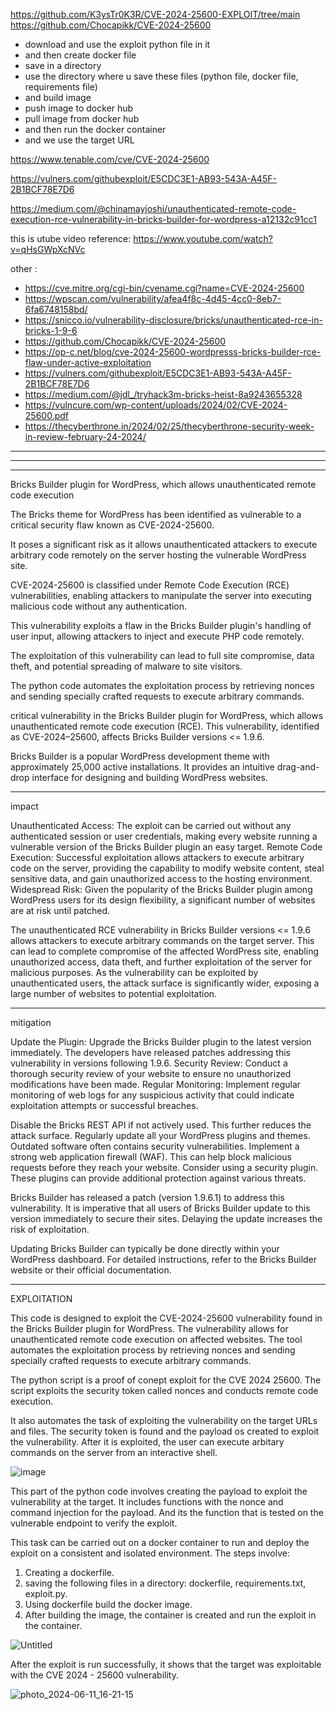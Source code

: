 https://github.com/K3ysTr0K3R/CVE-2024-25600-EXPLOIT/tree/main 
https://github.com/Chocapikk/CVE-2024-25600 

- download and use the exploit python file in it
- and then create docker file
- save in a directory
- use the directory where u save these files (python file, docker file, requirements file)
- and build image
- push image to docker hub
- pull image from docker hub
- and then run the docker container
- and we use the target URL 

https://www.tenable.com/cve/CVE-2024-25600 

https://vulners.com/githubexploit/E5CDC3E1-AB93-543A-A45F-2B1BCF78E7D6 

https://medium.com/@chinamayjoshi/unauthenticated-remote-code-execution-rce-vulnerability-in-bricks-builder-for-wordpress-a12132c91cc1 


this is utube video reference: 
https://www.youtube.com/watch?v=qHsGWpXcNVc 


other :
- https://cve.mitre.org/cgi-bin/cvename.cgi?name=CVE-2024-25600
- https://wpscan.com/vulnerability/afea4f8c-4d45-4cc0-8eb7-6fa6748158bd/
- https://snicco.io/vulnerability-disclosure/bricks/unauthenticated-rce-in-bricks-1-9-6
- https://github.com/Chocapikk/CVE-2024-25600
- https://op-c.net/blog/cve-2024-25600-wordpresss-bricks-builder-rce-flaw-under-active-exploitation
- https://vulners.com/githubexploit/E5CDC3E1-AB93-543A-A45F-2B1BCF78E7D6
- https://medium.com/@jdl_/tryhack3m-bricks-heist-8a9243655328
- https://vulncure.com/wp-content/uploads/2024/02/CVE-2024-25600.pdf
- https://thecyberthrone.in/2024/02/25/thecyberthrone-security-week-in-review-february-24-2024/

-----------------------------------------------------

-------------------------------------------
-------------------------------------------

Bricks Builder plugin for WordPress, which allows unauthenticated remote code execution 

The Bricks theme for WordPress has been identified as vulnerable to a critical security flaw known as CVE-2024-25600. 

It poses a significant risk as it allows unauthenticated attackers to execute arbitrary code remotely on the server hosting the vulnerable WordPress site.  

CVE-2024-25600 is classified under Remote Code Execution (RCE) vulnerabilities, enabling attackers to manipulate the server into executing malicious code without any authentication.

This vulnerability exploits a flaw in the Bricks Builder plugin's handling of user input, allowing attackers to inject and execute PHP code remotely. 

The exploitation of this vulnerability can lead to full site compromise, data theft, and potential spreading of malware to site visitors.

The python code automates the exploitation process by retrieving nonces and sending specially crafted requests to execute arbitrary commands.

critical vulnerability in the Bricks Builder plugin for WordPress, which allows unauthenticated remote code execution (RCE). This vulnerability, identified as CVE-2024–25600, affects Bricks Builder versions <= 1.9.6. 

Bricks Builder is a popular WordPress development theme with approximately 25,000 active installations. It provides an intuitive drag-and-drop interface for designing and building WordPress websites.

---------------------

impact

Unauthenticated Access: The exploit can be carried out without any authenticated session or user credentials, making every website running a vulnerable version of the Bricks Builder plugin an easy target.
Remote Code Execution: Successful exploitation allows attackers to execute arbitrary code on the server, providing the capability to modify website content, steal sensitive data, and gain unauthorized access to the hosting environment.
Widespread Risk: Given the popularity of the Bricks Builder plugin among WordPress users for its design flexibility, a significant number of websites are at risk until patched.

The unauthenticated RCE vulnerability in Bricks Builder versions <= 1.9.6 allows attackers to execute arbitrary commands on the target server. This can lead to complete compromise of the affected WordPress site, enabling unauthorized access, data theft, and further exploitation of the server for malicious purposes. As the vulnerability can be exploited by unauthenticated users, the attack surface is significantly wider, exposing a large number of websites to potential exploitation.

--------------------

mitigation

Update the Plugin: Upgrade the Bricks Builder plugin to the latest version immediately. The developers have released patches addressing this vulnerability in versions following 1.9.6.
Security Review: Conduct a thorough security review of your website to ensure no unauthorized modifications have been made.
Regular Monitoring: Implement regular monitoring of web logs for any suspicious activity that could indicate exploitation attempts or successful breaches.

Disable the Bricks REST API if not actively used. This further reduces the attack surface.
Regularly update all your WordPress plugins and themes. Outdated software often contains security vulnerabilities.
Implement a strong web application firewall (WAF). This can help block malicious requests before they reach your website.
Consider using a security plugin. These plugins can provide additional protection against various threats.


Bricks Builder has released a patch (version 1.9.6.1) to address this vulnerability. It is imperative that all users of Bricks Builder update to this version immediately to secure their sites. Delaying the update increases the risk of exploitation.

Updating Bricks Builder can typically be done directly within your WordPress dashboard. For detailed instructions, refer to the Bricks Builder website or their official documentation.


----------------

EXPLOITATION

This code is designed to exploit the CVE-2024-25600 vulnerability found in the Bricks Builder plugin for WordPress. The vulnerability allows for unauthenticated remote code execution on affected websites. The tool automates the exploitation process by retrieving nonces and sending specially crafted requests to execute arbitrary commands.

The python script is a proof of conept exploit for the CVE 2024 25600. The script exploits the security token called nonces and conducts remote code execution. 

It also automates the task of exploiting the vulnerability on the target URLs and files. The security token is found and the payload os created to exploit the vulnerability. After it is exploited, the user can execute arbitary commands on the server from an interactive shell. 

![image](https://github.com/imharshitaa/vulntestdoc/assets/143587481/45fead1f-b260-4cb5-a99d-ed870dfb384b)

This part of the python code involves creating the payload to exploit the vulnerability at the target. It includes functions with the nonce and command injection for the payload. And its the function that is tested on the vulnerable endpoint to verify the exploit. 

This task can be carried out on a docker container to run and deploy the exploit on a consistent and isolated environment. The steps involve: 
1. Creating a dockerfile.
2. saving the following files in a directory: dockerfile, requirements.txt, exploit.py.
3. Using dockerfile build the docker image.
4. After building the image, the container is created and run the exploit in the container. 

![Untitled](https://github.com/imharshitaa/vulntestdoc/assets/143587481/c32ad9fb-2046-4a35-a20c-33e284046d22)

After the exploit is run successfully, it shows that the target was exploitable with the CVE 2024 - 25600 vulnerability. 

![photo_2024-06-11_16-21-15](https://github.com/imharshitaa/vulntestdoc/assets/143587481/97527ea6-6d93-4a14-b7fb-02dfd050f0ff)





